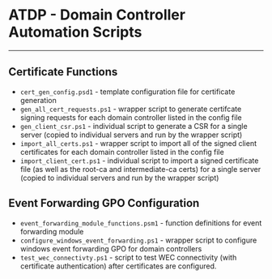 # ATDP - Domain Controller Automation Scripts
----


## Certificate Functions

* `cert_gen_config.psd1` - template configuration file for certificate generation
* `gen_all_cert_requests.ps1` - wrapper script to generate certifcate signing requests for each domain controller listed in the config file
* `gen_client_csr.ps1` - individual script to generate a CSR for a single server (copied to individual servers and run by the wrapper script)
* `import_all_certs.ps1` - wrapper script to import all of the signed client certificates for each domain controller listed in the config file
* `import_client_cert.ps1` - individual script to import a signed certificate file (as well as the root-ca and intermediate-ca certs) for a single server (copied to individual servers and run by the wrapper script)
## Event Forwarding GPO Configuration

* `event_forwarding_module_functions.psm1` - function definitions for event forwarding module
* `configure_windows_event_forwarding.ps1` - wrapper script to configure windows event forwarding GPO for domain controllers
* `test_wec_connectivty.ps1` - script to test WEC connectivity (with certificate authentication) after certificates are configured.
